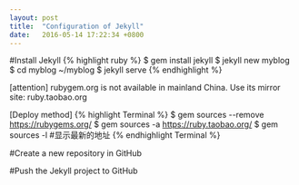 ```yaml
---
layout: post
title:  "Configuration of Jekyll"
date:   2016-05-14 17:22:34 +0800
---
```



#Install Jekyll
{% highlight ruby %}
  $ gem install jekyll
  $ jekyll new myblog
  $ cd myblog
  ~/myblog $ jekyll serve
{% endhighlight %}

  [attention]
  rubygem.org is not available in mainland China.
  Use its mirror site: ruby.taobao.org

  [Deploy method]
{% highlight Terminal %}
  $ gem sources --remove https://rubygems.org/
  $ gem sources -a https://ruby.taobao.org/
  $ gem sources -l #显示最新的地址
{% endhighlight Terminal %}

#Create a new repository in GitHub

#Push the Jekyll project to GitHub
